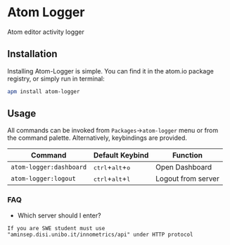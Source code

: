 # Atom Logger
Atom editor activity logger

##  Installation

Installing Atom-Logger is simple. You can find it in the atom.io package registry, or simply run in terminal:
``` bash
apm install atom-logger
```
## Usage
All commands can be invoked from `Packages`→`atom-logger` menu or from the command palette. Alternatively, keybindings are provided.

| Command               | Default Keybind                             | Function |
|-----------------------|---------------------------------------------|----------|
| `atom-logger:dashboard` | <kbd>ctrl</kbd>+<kbd>alt</kbd>+<kbd>o</kbd> | Open Dashboard |
| `atom-logger:logout` | <kbd>ctrl</kbd>+<kbd>alt</kbd>+<kbd>l</kbd>| Logout from server|

### FAQ
* Which server should I enter?

```
If you are SWE student must use "aminsep.disi.unibo.it/innometrics/api" under HTTP protocol
```
